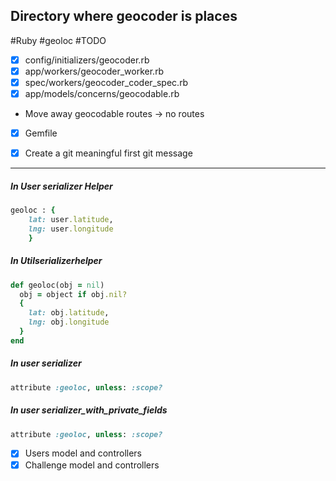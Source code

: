 ## Directory where geocoder is places 
#Ruby #geoloc #TODO

- [X] config/initializers/geocoder.rb
- [X] app/workers/geocoder_worker.rb
- [X] spec/workers/geocoder_coder_spec.rb
- [X] app/models/concerns/geocodable.rb
- Move away geocodable routes 
-> no routes 
- [X] Gemfile

- [X] Create a git meaningful first git message
----
#####  In User serializer Helper 

```ruby
geoloc : {
	lat: user.latitude,
	lng: user.longitude
	}
```

##### In Utilserializerhelper 

```ruby
def geoloc(obj = nil)
  obj = object if obj.nil?
  {
    lat: obj.latitude,
    lng: obj.longitude
  }
end
```

##### In user serializer 

```ruby
attribute :geoloc, unless: :scope?
```

##### In user serializer_with_private_fields

```ruby
attribute :geoloc, unless: :scope?
```

- [X] Users model and controllers 
- [X] Challenge model and controllers

